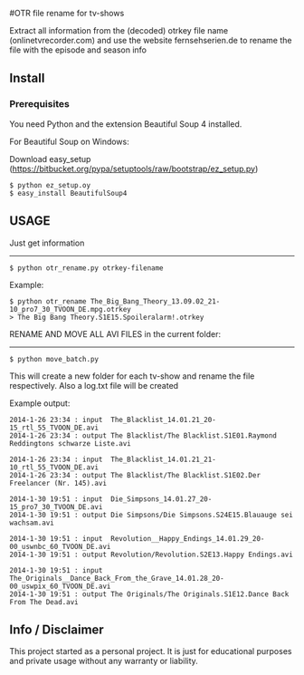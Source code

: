 #OTR file rename for tv-shows

Extract all information from the (decoded) otrkey file name (onlinetvrecorder.com)
and use the website fernsehserien.de to rename the file with the episode and season info 

## Install ##

### Prerequisites ###

You need Python and the extension Beautiful Soup 4 installed. 

For Beautiful Soup on Windows:

Download easy_setup (https://bitbucket.org/pypa/setuptools/raw/bootstrap/ez_setup.py)
````
$ python ez_setup.oy
$ easy_install BeautifulSoup4
````

## USAGE ##
Just get information
_______________________
````
$ python otr_rename.py otrkey-filename
````
Example:
````
$ python otr_rename The_Big_Bang_Theory_13.09.02_21-10_pro7_30_TVOON_DE.mpg.otrkey
> The Big Bang Theory.S1E15.Spoileralarm!.otrkey
````


RENAME AND MOVE ALL AVI FILES in the current folder:
_______________________
````
$ python move_batch.py
````

This will create a new folder for each tv-show and rename the file respectively.
Also a log.txt file will be created

Example output:
````
2014-1-26 23:34 : input  The_Blacklist_14.01.21_20-15_rtl_55_TVOON_DE.avi
2014-1-26 23:34 : output The Blacklist/The Blacklist.S1E01.Raymond Reddingtons schwarze Liste.avi

2014-1-26 23:34 : input  The_Blacklist_14.01.21_21-10_rtl_55_TVOON_DE.avi
2014-1-26 23:34 : output The Blacklist/The Blacklist.S1E02.Der Freelancer (Nr. 145).avi

2014-1-30 19:51 : input  Die_Simpsons_14.01.27_20-15_pro7_30_TVOON_DE.avi
2014-1-30 19:51 : output Die Simpsons/Die Simpsons.S24E15.Blauauge sei wachsam.avi

2014-1-30 19:51 : input  Revolution__Happy_Endings_14.01.29_20-00_uswnbc_60_TVOON_DE.avi
2014-1-30 19:51 : output Revolution/Revolution.S2E13.Happy Endings.avi

2014-1-30 19:51 : input  The_Originals__Dance_Back_From_the_Grave_14.01.28_20-00_uswpix_60_TVOON_DE.avi
2014-1-30 19:51 : output The Originals/The Originals.S1E12.Dance Back From The Dead.avi
````

## Info / Disclaimer
This project started as a personal project. It is just for educational purposes and private usage without any warranty or liability. 
